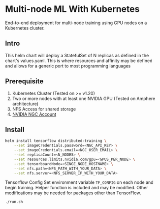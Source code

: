 # Multi-node ML With Kubernetes
End-to-end deployment for multi-node training using GPU nodes on a Kubernetes cluster.


## Intro
This helm chart will deploy a StatefulSet of N replicas as defined in the chart's values.yaml. This is where resources and affinity may be defined and allows for a generic port to most programming languages

## Prerequisite
1. Kubernetes Cluster (Tested on >= v1.20)
2. Two or more nodes with at least one NVIDIA GPU (Tested on Amphere architecture)
3. NFS Access for shared storage
4. [NVIDIA NGC Account](https://catalog.ngc.nvidia.com/)


## Install

```bash
helm install tensorflow distributed-training \
    --set imageCredentials.password=<NGC_API_KEY> \
    --set imageCredentials.email=<NGC_USER_EMAIL> \
    --set replicaCount=<N_NODES> \
    --set resources.limits.nvidia.com/gpu=<GPUS_PER_NODE> \
    --set tensorboardNode=<SINGE_NODE_HOSTNAME> \
    --set nfs.path=<NFS_PATH_WITH_YOUR_DATA> \
    --set nfs.server=<NFS_SERVER_IP_WITH_YOUR_DATA>
```

Tensorflow Config
Set environment variable `TF_CONFIG` on each node and begin training.
Helper function is included and may be modified. Other modifications may be needed for packages other than TensorFlow.
```bash
./run.sh
```